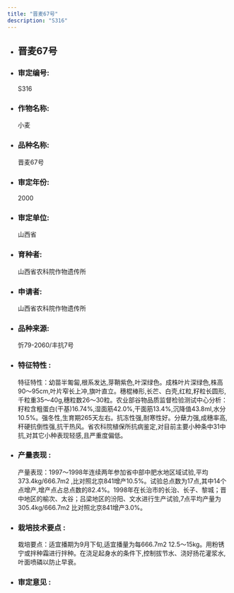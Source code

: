 ```yaml
---
title: "晋麦67号"
description: "S316"
---
```

* ## 晋麦67号
* ###  审定编号:  
   S316

*  ### 作物名称:  
   小麦

*   ###  品种名称: 
    晋麦67号

*   ### 审定年份: 
    2000

*   ### 审定单位:  
    山西省

*   ### 育种者:  
    山西省农科院作物遗传所

*   ### 申请者:  
    山西省农科院作物遗传所

*   ### 品种来源:  
    忻79-2060/丰抗7号

*   ### 特征特性 : 
    特征特性：幼苗半匍匐,根系发达,芽鞘紫色,叶深绿色。成株叶片深绿色,株高90～95cm,叶片窄长上冲,旗叶直立。穗棍棒形,长芒、白壳,红粒,籽粒长圆形,千粒重35～40g,穗粒数26～30粒。农业部谷物品质监督检验测试中心分析：籽粒含粗蛋白(干基)16.74%,湿面筋42.0%,干面筋13.4%,沉降值43.8ml,水分10.5%。强冬性,生育期265天左右。抗冻性强,耐寒性好。分蘖力强,成穗率高,秆硬抗倒性强,抗干热风。省农科院植保所抗病鉴定,对目前主要小种条中31中抗,对其它小种表现轻感,且严重度偏低。

*   ### 产量表现 : 
    产量表现：1997～1998年连续两年参加省中部中肥水地区域试验,平均373.4kg/666.7m2 ,比对照北京841增产10.5%。试验总点数为17点,其中14个点增产,增产点占总点数的82.4%。1998年在长治市的长治、长子、黎城；晋中地区的榆次、太谷；吕梁地区的汾阳、文水进行生产试验,7点平均产量为305.4kg/666.7m2 比对照北京841增产3.0%。

*   ### 栽培技术要点 : 
    栽培要点：适宜播期为9月下旬,适宜播量为每666.7m2 12.5～15kg。用粉锈宁或拌种霜进行拌种。在浇足起身水的条件下,控制拔节水、浇好扬花灌浆水,叶面喷磷以防止早衰。

*   ### 审定意见 : 
    
